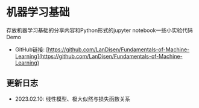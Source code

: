 # 机器学习基础
存放机器学习基础的分享内容和Python形式的jupyter notebook一些小实验代码Demo
- GitHub链接: [https://github.com/LanDisen/Fundamentals-of-Machine-Learning](https://github.com/LanDisen/Fundamentals-of-Machine-Learning)

## 更新日志
- 2023.02.10: 线性模型、极大似然与损失函数关系
